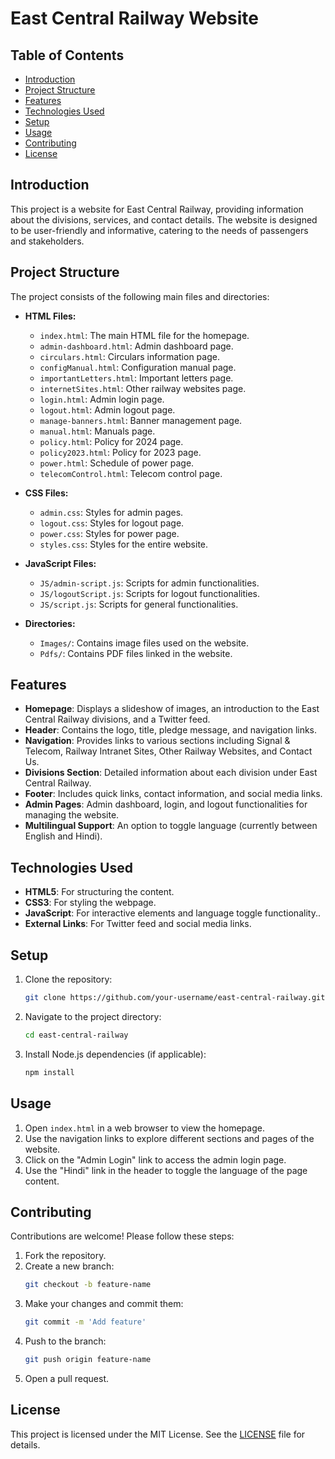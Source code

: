 
# East Central Railway Website

## Table of Contents
- [Introduction](#introduction)
- [Project Structure](#project-structure)
- [Features](#features)
- [Technologies Used](#technologies-used)
- [Setup](#setup)
- [Usage](#usage)
- [Contributing](#contributing)
- [License](#license)

## Introduction
This project is a website for East Central Railway, providing information about the divisions, services, and contact details. The website is designed to be user-friendly and informative, catering to the needs of passengers and stakeholders.

## Project Structure
The project consists of the following main files and directories:

- **HTML Files:**
  - `index.html`: The main HTML file for the homepage.
  - `admin-dashboard.html`: Admin dashboard page.
  - `circulars.html`: Circulars information page.
  - `configManual.html`: Configuration manual page.
  - `importantLetters.html`: Important letters page.
  - `internetSites.html`: Other railway websites page.
  - `login.html`: Admin login page.
  - `logout.html`: Admin logout page.
  - `manage-banners.html`: Banner management page.
  - `manual.html`: Manuals page.
  - `policy.html`: Policy for 2024 page.
  - `policy2023.html`: Policy for 2023 page.
  - `power.html`: Schedule of power page.
  - `telecomControl.html`: Telecom control page.

- **CSS Files:**
  - `admin.css`: Styles for admin pages.
  - `logout.css`: Styles for logout page.
  - `power.css`: Styles for power page.
  - `styles.css`: Styles for the entire website.

- **JavaScript Files:**
  - `JS/admin-script.js`: Scripts for admin functionalities.
  - `JS/logoutScript.js`: Scripts for logout functionalities.
  - `JS/script.js`: Scripts for general functionalities.


- **Directories:**
  - `Images/`: Contains image files used on the website.
  - `Pdfs/`: Contains PDF files linked in the website.


## Features
- **Homepage**: Displays a slideshow of images, an introduction to the East Central Railway divisions, and a Twitter feed.
- **Header**: Contains the logo, title, pledge message, and navigation links.
- **Navigation**: Provides links to various sections including Signal & Telecom, Railway Intranet Sites, Other Railway Websites, and Contact Us.
- **Divisions Section**: Detailed information about each division under East Central Railway.
- **Footer**: Includes quick links, contact information, and social media links.
- **Admin Pages**: Admin dashboard, login, and logout functionalities for managing the website.
- **Multilingual Support**: An option to toggle language (currently between English and Hindi).

## Technologies Used
- **HTML5**: For structuring the content.
- **CSS3**: For styling the webpage.
- **JavaScript**: For interactive elements and language toggle functionality..
- **External Links**: For Twitter feed and social media links.

## Setup
1. Clone the repository:
    ```bash
    git clone https://github.com/your-username/east-central-railway.git
    ```
2. Navigate to the project directory:
    ```bash
    cd east-central-railway
    ```
3. Install Node.js dependencies (if applicable):
    ```bash
    npm install
    ```

## Usage
1. Open `index.html` in a web browser to view the homepage.
2. Use the navigation links to explore different sections and pages of the website.
3. Click on the "Admin Login" link to access the admin login page.
4. Use the "Hindi" link in the header to toggle the language of the page content.

## Contributing
Contributions are welcome! Please follow these steps:
1. Fork the repository.
2. Create a new branch:
    ```bash
    git checkout -b feature-name
    ```
3. Make your changes and commit them:
    ```bash
    git commit -m 'Add feature'
    ```
4. Push to the branch:
    ```bash
    git push origin feature-name
    ```
5. Open a pull request.

## License
This project is licensed under the MIT License. See the [LICENSE](LICENSE) file for details.

